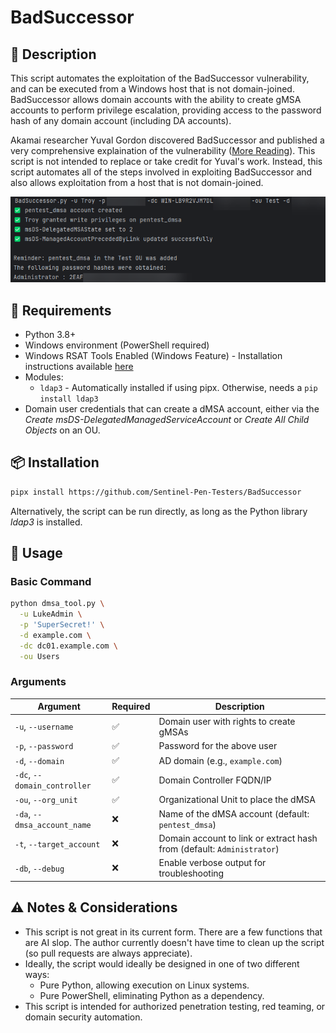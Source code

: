 # BadSuccessor

## 📝 Description 
This script automates the exploitation of the BadSuccessor vulnerability, and can be executed from a Windows host that is not domain-joined. BadSuccessor allows domain accounts with the ability to create gMSA accounts to perform privilege escalation, providing access to the password hash of any domain account (including DA accounts). 

Akamai researcher Yuval Gordon discovered BadSuccessor and published a very comprehensive explaination of the vulnerability ([More Reading](https://www.akamai.com/blog/security-research/abusing-dmsa-for-privilege-escalation-in-active-directory#conclusion)). This script is not intended to replace or take credit for Yuval's work. Instead, this script automates all of the steps involved in exploiting BadSuccessor and also allows exploitation from a host that is not domain-joined. 

![Example](IMAGES/example.png)

## 🧰 Requirements

- Python 3.8+
- Windows environment (PowerShell required)
- Windows RSAT Tools Enabled (Windows Feature) - Installation instructions available [here](https://learn.microsoft.com/en-us/troubleshoot/windows-server/system-management-components/remote-server-administration-tools)
- Modules:
  - `ldap3` - Automatically installed if using pipx. Otherwise, needs a `pip install ldap3`
- Domain user credentials that can create a dMSA account, either via the *Create msDS-DelegatedManagedServiceAccount* or *Create All Child Objects* on an OU.

## 📦 Installation

```bash
pipx install https://github.com/Sentinel-Pen-Testers/BadSuccessor
```
Alternatively, the script can be run directly, as long as the Python library *ldap3* is installed.

## 🚀 Usage

### Basic Command

```bash
python dmsa_tool.py \
  -u LukeAdmin \
  -p 'SuperSecret!' \
  -d example.com \
  -dc dc01.example.com \
  -ou Users
```

### Arguments

| Argument              | Required | Description                                                            |
|-----------------------|----------|------------------------------------------------------------------------|
| `-u`, `--username`    | ✅       | Domain user with rights to create gMSAs                                |
| `-p`, `--password`    | ✅       | Password for the above user                                            |
| `-d`, `--domain`      | ✅       | AD domain (e.g., `example.com`)                                        |
| `-dc`, `--domain_controller` | ✅ | Domain Controller FQDN/IP                                              |
| `-ou`, `--org_unit`   | ✅       | Organizational Unit to place the dMSA                                  |
| `-da`, `--dmsa_account_name` | ❌ | Name of the dMSA account (default: `pentest_dmsa`)                     |
| `-t`, `--target_account` | ❌    | Domain account to link or extract hash from (default: `Administrator`) |
| `-db`, `--debug`      | ❌       | Enable verbose output for troubleshooting                              |

## ⚠️ Notes & Considerations

- This script is not great in its current form. There are a few functions that are AI slop. The author currently doesn't have time to clean up the script (so pull requests are always appreciate).
- Ideally, the script would ideally be designed in one of two different ways:
  - Pure Python, allowing execution on Linux systems. 
  - Pure PowerShell, eliminating Python as a dependency.
- This script is intended for authorized penetration testing, red teaming, or domain security automation.

